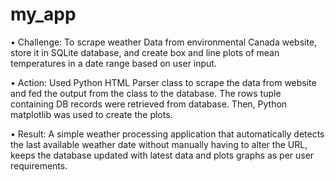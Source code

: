 # my_app
•	Challenge: To scrape weather Data from environmental Canada website, store it in SQLite database, and create box and line plots of mean temperatures in a date range based on user input.

•	Action: Used Python HTML Parser class to scrape the data from website and fed the output from the class to the database. The rows tuple containing DB records were retrieved from database. Then, Python matplotlib was used to create the plots.

•	Result: A simple weather processing application that automatically detects the last available weather date without manually having to alter the URL, keeps the database updated with latest data and plots graphs as per user requirements.
